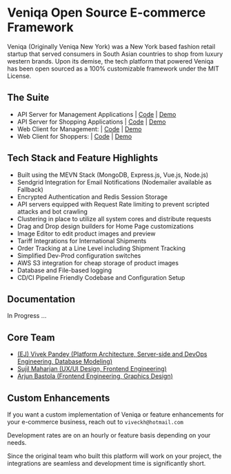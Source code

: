 # Veniqa Open Source E-commerce Framework

Veniqa (Originally Veniqa New York) was a New York based fashion retail startup that served consumers in South Asian countries to shop from luxury western brands.
Upon its demise, the tech platform that powered Veniqa has been open sourced as a 100% customizable framework under the MIT License.

## The Suite
* API Server for Management Applications | [Code](https://github.com/Viveckh/Veniqa/tree/master/management-server) | [Demo](https://veniqa-admin-server-prod.azurewebsites.net)
* API Server for Shopping Applications | [Code](https://github.com/Viveckh/Veniqa/tree/master/shopping-server) | [Demo](https://veniqa-client-server-prod.azurewebsites.net)
* Web Client for Management: | [Code](https://github.com/Viveckh/Veniqa/tree/master/management-webclient) | [Demo](https://prod-veniqa-admin.netlify.com)
* Web Client for Shoppers: | [Code](https://github.com/Viveckh/Veniqa/tree/master/shopping-webclient) | [Demo](https://prod-veniqa-client.netlify.com)

## Tech Stack and Feature Highlights
* Built using the MEVN Stack (MongoDB, Express.js, Vue.js, Node.js)
* Sendgrid Integration for Email Notifications (Nodemailer available as Fallback)
* Encrypted Authentication and Redis Session Storage
* API servers equipped with Request Rate limiting to prevent scripted attacks and bot crawling
* Clustering in place to utilize all system cores and distribute requests
* Drag and Drop design builders for Home Page customizations
* Image Editor to edit product images and preview
* Tariff Integrations for International Shipments
* Order Tracking at a Line Level including Shipment Tracking
* Simplified Dev-Prod configuration switches
* AWS S3 integration for cheap storage of product images
* Database and File-based logging
* CD/CI Pipeline Friendly Codebase and Configuration Setup


## Documentation

In Progress ...

## Core Team

* [(EJ) Vivek Pandey (Platform Architecture, Server-side and DevOps Engineering, Database Modeling)](https://viveckh.com)
* [Sujil Maharjan (UX/UI Design, Frontend Engineering)](https://smaharj1.github.io/)
* [Arjun Bastola (Frontend Engineering, Graphics Design)](https://github.com/abastola)

## Custom Enhancements

If you want a custom implementation of Veniqa or feature enhancements for your e-commerce business, reach out to `viveckh@hotmail.com`

Development rates are on an hourly or feature basis depending on your needs.

Since the original team who built this platform will work on your project, the integrations are seamless and development time is significantly short.







